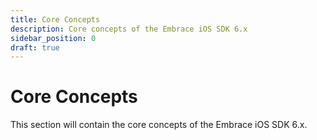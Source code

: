 ```yaml
---
title: Core Concepts
description: Core concepts of the Embrace iOS SDK 6.x
sidebar_position: 0
draft: true
---
```


# Core Concepts

This section will contain the core concepts of the Embrace iOS SDK 6.x. 